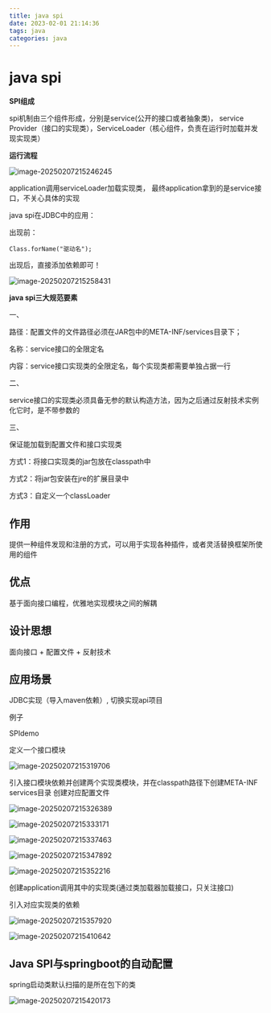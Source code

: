 ```yaml
---
title: java spi
date: 2023-02-01 21:14:36
tags: java
categories: java
---
```


#  java spi

<!-- more -->

**SPI组成**

spi机制由三个组件形成，分别是service(公开的接口或者抽象类)， service Provider（接口的实现类），ServiceLoader（核心组件，负责在运行时加载并发现实现类）

**运行流程**

![image-20250207215246245](C:\Users\JIA\AppData\Roaming\Typora\typora-user-images\image-20250207215246245.png)

application调用serviceLoader加载实现类， 最终application拿到的是service接口，不关心具体的实现

java spi在JDBC中的应用：

出现前：

```
Class.forName("驱动名");
```

出现后，直接添加依赖即可！

![image-20250207215258431](C:\Users\JIA\AppData\Roaming\Typora\typora-user-images\image-20250207215258431.png)

**java spi三大规范要素**

一、

路径：配置文件的文件路径必须在JAR包中的META-INF/services目录下；

名称：service接口的全限定名

内容：service接口实现类的全限定名，每个实现类都需要单独占据一行

二、

service接口的实现类必须具备无参的默认构造方法，因为之后通过反射技术实例化它时，是不带参数的

三、

保证能加载到配置文件和接口实现类

方式1：将接口实现类的jar包放在classpath中

方式2：将jar包安装在jre的扩展目录中

方式3：自定义一个classLoader

## **作用**

提供一种组件发现和注册的方式，可以用于实现各种插件，或者灵活替换框架所使用的组件

## **优点**

基于面向接口编程，优雅地实现模块之间的解耦

## **设计思想**

面向接口 + 配置文件 + 反射技术

## **应用场景**

JDBC实现（导入maven依赖）, 切换实现api项目

例子

SPIdemo

定义一个接口模块

![image-20250207215319706](C:\Users\JIA\AppData\Roaming\Typora\typora-user-images\image-20250207215319706.png)

引入接口模块依赖并创建两个实现类模块，并在classpath路径下创建META-INF services目录 创建对应配置文件

![image-20250207215326389](C:\Users\JIA\AppData\Roaming\Typora\typora-user-images\image-20250207215326389.png)

![image-20250207215333171](C:\Users\JIA\AppData\Roaming\Typora\typora-user-images\image-20250207215333171.png)

![image-20250207215337463](C:\Users\JIA\AppData\Roaming\Typora\typora-user-images\image-20250207215337463.png)

![image-20250207215347892](C:\Users\JIA\AppData\Roaming\Typora\typora-user-images\image-20250207215347892.png)

![image-20250207215352216](C:\Users\JIA\AppData\Roaming\Typora\typora-user-images\image-20250207215352216.png)

创建application调用其中的实现类(通过类加载器加载接口，只关注接口)

引入对应实现类的依赖

![image-20250207215357920](C:\Users\JIA\AppData\Roaming\Typora\typora-user-images\image-20250207215357920.png)

![image-20250207215410642](C:\Users\JIA\AppData\Roaming\Typora\typora-user-images\image-20250207215410642.png)

## **Java SPI与springboot的自动配置**

spring启动类默认扫描的是所在包下的类

![image-20250207215420173](C:\Users\JIA\AppData\Roaming\Typora\typora-user-images\image-20250207215420173.png)

